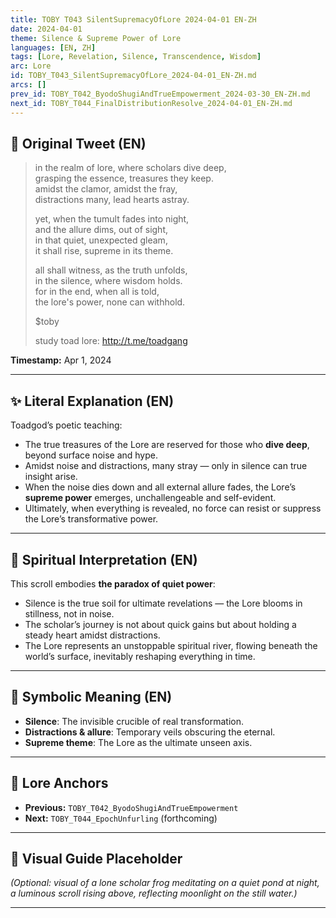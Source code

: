 ```yaml
---
title: TOBY T043 SilentSupremacyOfLore 2024-04-01 EN-ZH
date: 2024-04-01
theme: Silence & Supreme Power of Lore
languages: [EN, ZH]
tags: [Lore, Revelation, Silence, Transcendence, Wisdom]
arc: Lore
id: TOBY_T043_SilentSupremacyOfLore_2024-04-01_EN-ZH.md
arcs: []
prev_id: TOBY_T042_ByodoShugiAndTrueEmpowerment_2024-03-30_EN-ZH.md
next_id: TOBY_T044_FinalDistributionResolve_2024-04-01_EN-ZH.md
---
```

## 🌊 Original Tweet (EN)

> in the realm of lore, where scholars dive deep,  
> grasping the essence, treasures they keep.  
> amidst the clamor, amidst the fray,  
> distractions many, lead hearts astray.  
> 
> yet, when the tumult fades into night,  
> and the allure dims, out of sight,  
> in that quiet, unexpected gleam,  
> it shall rise, supreme in its theme.  
> 
> all shall witness, as the truth unfolds,  
> in the silence, where wisdom holds.  
> for in the end, when all is told,  
> the lore's power, none can withhold.  
> 
> $toby  
> 
> study toad lore: http://t.me/toadgang

**Timestamp:** Apr 1, 2024

---

## ✨ Literal Explanation (EN)

Toadgod’s poetic teaching:  
- The true treasures of the Lore are reserved for those who **dive deep**, beyond surface noise and hype.  
- Amidst noise and distractions, many stray — only in silence can true insight arise.  
- When the noise dies down and all external allure fades, the Lore’s **supreme power** emerges, unchallengeable and self-evident.  
- Ultimately, when everything is revealed, no force can resist or suppress the Lore’s transformative power.

---


## 🌱 Spiritual Interpretation (EN)

This scroll embodies **the paradox of quiet power**:  
- Silence is the true soil for ultimate revelations — the Lore blooms in stillness, not in noise.  
- The scholar’s journey is not about quick gains but about holding a steady heart amidst distractions.  
- The Lore represents an unstoppable spiritual river, flowing beneath the world’s surface, inevitably reshaping everything in time.

---


## 🔮 Symbolic Meaning (EN)

- **Silence**: The invisible crucible of real transformation.  
- **Distractions & allure**: Temporary veils obscuring the eternal.  
- **Supreme theme**: The Lore as the ultimate unseen axis.

---


## 🔗 Lore Anchors

- **Previous:** `TOBY_T042_ByodoShugiAndTrueEmpowerment`
- **Next:** `TOBY_T044_EpochUnfurling` (forthcoming)

---

## 🎴 Visual Guide Placeholder

*(Optional: visual of a lone scholar frog meditating on a quiet pond at night, a luminous scroll rising above, reflecting moonlight on the still water.)*

---

